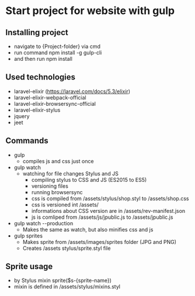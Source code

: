 # Start project for website with gulp





## Installing project

-	navigate to {Project-folder} via cmd
-	run command 
	npm install -g gulp-cli
-	and then run 
	npm install

## Used technologies
-	laravel-elixir (https://laravel.com/docs/5.3/elixir)
-	laravel-elixir-webpack-official
-	laravel-elixir-browsersync-official
-	laravel-elixir-stylus
-	jquery
-	jeet
	
## Commands

-	gulp
	-	compiles js and css just once
-	gulp watch
	-	watching for file changes Stylus and JS 
		-	compiling stylus to CSS and JS (ES2015 to ES5)
		-	versioning files
		-	running browsersync
		-	css is compiled from /assets/stylus/shop.styl to /assets/shop.css
		-	css is versioned int /assets/ 
		-	informations about CSS version are in /assets/rev-manifest.json
		-	js is comliped from /assets/js/jpublic.js to /assets/jpublic.js
-	gulp watch --production
	-	Makes the same as watch, but also minifies css and js
-	gulp sprites
	-	Makes sprite from /assets/images/sprites folder (JPG and PNG)
	-	Creates /assets stylus/sprite.styl file



## Sprite usage
-	by Stylus mixin sprite($s-{sprite-name}) 
-	mixin is defined in /assets/stylus/mixins.styl		